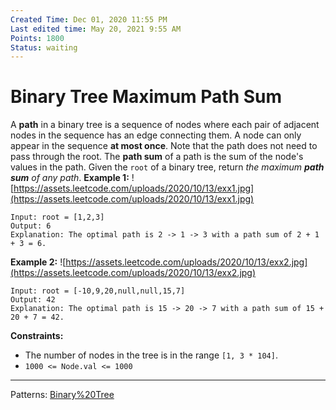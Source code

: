 ```yaml
---
Created Time: Dec 01, 2020 11:55 PM
Last edited time: May 20, 2021 9:55 AM
Points: 1800
Status: waiting
---
```


# Binary Tree Maximum Path Sum

A **path** in a binary tree is a sequence of nodes where each pair of adjacent nodes in the sequence has an edge connecting them. A node can only appear in the sequence **at most once**. Note that the path does not need to pass through the root.
The **path sum** of a path is the sum of the node's values in the path.
Given the `root` of a binary tree, return *the maximum **path sum** of any path*.
**Example 1:**
![https://assets.leetcode.com/uploads/2020/10/13/exx1.jpg](https://assets.leetcode.com/uploads/2020/10/13/exx1.jpg)
```
Input: root = [1,2,3]
Output: 6
Explanation: The optimal path is 2 -> 1 -> 3 with a path sum of 2 + 1 + 3 = 6.
```
**Example 2:**
![https://assets.leetcode.com/uploads/2020/10/13/exx2.jpg](https://assets.leetcode.com/uploads/2020/10/13/exx2.jpg)
```
Input: root = [-10,9,20,null,null,15,7]
Output: 42
Explanation: The optimal path is 15 -> 20 -> 7 with a path sum of 15 + 20 + 7 = 42.
```
**Constraints:**
- The number of nodes in the tree is in the range `[1, 3 * 104]`.
- `1000 <= Node.val <= 1000`
---
Patterns: [Binary%20Tree](patterns/Binary%20Tree.md)